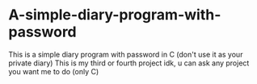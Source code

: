 # A-simple-diary-program-with-password
This is a simple diary program with password in C (don't use it as your private diary)
This is my third or fourth project idk, u can ask any project you want me to do (only C)
